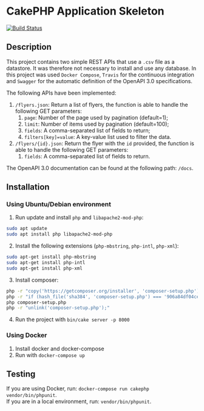 # CakePHP Application Skeleton

[![Build Status](https://app.travis-ci.com/cech92/test_backend_cakephp.svg?token=UGciGa13fe1TiqM9scHJ&branch=master)](https://app.travis-ci.com/cech92/test_backend_cakephp)

## Description
This project contains two simple REST APIs that use a `.csv` file as a datastore.
It was therefore not necessary to install and use any database.
In this project was used `Docker Compose`, `Travis` for the continuous integration
and `Swagger` for the automatic definition of the OpenAPI 3.0 specifications.

The following APIs have been implemented:
1. `/flyers.json`: Return a list of flyers, the function is able to handle the
following GET parameters:
   1. `page`: Number of the page used by pagination (default=1);
   2. `limit`: Number of items used by pagination (default=100);
   3. `fields`: A comma-separated list of fields to return;
   4. `filters[key]=value`: A key-value list used to filter the data.
2. `/flyers/{id}.json`: Return the flyer with the `id` provided, the function is able to handle the
   following GET parameters:
   1. `fields`: A comma-separated list of fields to return.

The OpenAPI 3.0 documentation can be found at the following path: `/docs`.

## Installation
### Using Ubuntu/Debian environment
1. Run update and install `php` and `libapache2-mod-php`:
```bash
sudo apt update
sudo apt install php libapache2-mod-php
```
2. Install the following extensions (`php-mbstring`, `php-intl`, `php-xml`):
```bash
sudo apt-get install php-mbstring
sudo apt-get install php-intl
sudo apt-get install php-xml
```
3. Install composer:
```bash
php -r "copy('https://getcomposer.org/installer', 'composer-setup.php');"
php -r "if (hash_file('sha384', 'composer-setup.php') === '906a84df04cea2aa72f40b5f787e49f22d4c2f19492ac310e8cba5b96ac8b64115ac402c8cd292b8a03482574915d1a8') { echo 'Installer verified'; } else { echo 'Installer corrupt'; unlink('composer-setup.php'); } echo PHP_EOL;"
php composer-setup.php
php -r "unlink('composer-setup.php');"
```
4. Run the project with `bin/cake server -p 8000`

### Using Docker
1. Install docker and docker-compose
2. Run with `docker-compose up`

## Testing
If you are using Docker, run: `docker-compose run cakephp vendor/bin/phpunit`.\
If you are in a local environment, run: `vendor/bin/phpunit`.

